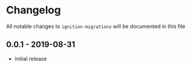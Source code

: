 # Changelog

All notable changes to `ignition-migrations` will be documented in this file

## 0.0.1 - 2019-08-31

-   initial release
